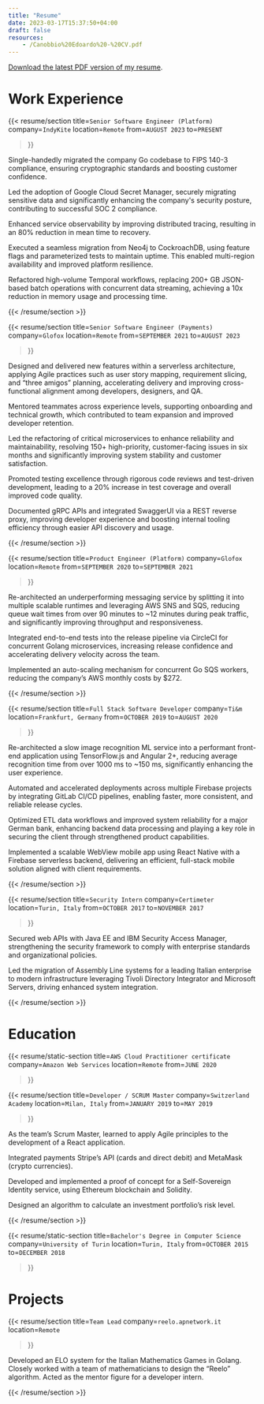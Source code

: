 ```yaml
---
title: "Resume"
date: 2023-03-17T15:37:50+04:00
draft: false
resources:
    - /Canobbio%20Edoardo%20-%20CV.pdf
---
```

[Download the latest PDF version of my resume](/Canobbio%20Edoardo%20-%20CV.pdf).


# Work Experience

{{< resume/section 
    title=`Senior Software Engineer (Platform)`
    company=`IndyKite`
    location=`Remote`
    from=`AUGUST 2023`
    to=`PRESENT`
>}}
<p>Single-handedly migrated the company Go codebase to FIPS 140-3 compliance, ensuring cryptographic standards and boosting customer confidence.</p>
<p>Led the adoption of Google Cloud Secret Manager, securely migrating sensitive data and significantly enhancing the company's security posture, contributing to successful SOC 2 compliance.</p>
<p>Enhanced service observability by improving distributed tracing, resulting in an 80% reduction in mean time to recovery.</p>
<p>Executed a seamless migration from Neo4j to CockroachDB, using feature flags and parameterized tests to maintain uptime. This enabled multi-region availability and improved platform resilience.</p>
<p>Refactored high-volume Temporal workflows, replacing 200+ GB JSON-based batch operations with concurrent data streaming, achieving a 10x reduction in memory usage and processing time.</p>
{{< /resume/section >}}

{{< resume/section 
    title=`Senior Software Engineer (Payments)`
    company=`Glofox`
    location=`Remote`
    from=`SEPTEMBER 2021`
    to=`AUGUST 2023`
>}}
<p>Designed and delivered new features within a serverless architecture, applying Agile practices such as user story mapping, requirement slicing, and “three amigos” planning, accelerating delivery and improving cross-functional alignment among developers, designers, and QA.</p>
<p>Mentored teammates across experience levels, supporting onboarding and technical growth, which contributed to team expansion and improved developer retention.</p>
<p>Led the refactoring of critical microservices to enhance reliability and maintainability, resolving 150+ high-priority, customer-facing issues in six months and significantly improving system stability and customer satisfaction.</p>
<p>Promoted testing excellence through rigorous code reviews and test-driven development, leading to a 20% increase in test coverage and overall improved code quality.</p>
<p>Documented gRPC APIs and integrated SwaggerUI via a REST reverse proxy, improving developer experience and boosting internal tooling efficiency through easier API discovery and usage.</p>
{{< /resume/section >}}


{{< resume/section 
    title=`Product Engineer (Platform)`
    company=`Glofox`
    location=`Remote`
    from=`SEPTEMBER 2020`
    to=`SEPTEMBER 2021`
>}}
<p>Re-architected an underperforming messaging service by splitting it into multiple scalable runtimes and leveraging AWS SNS and SQS, reducing queue wait times from over 90 minutes to ~12 minutes during peak traffic, and significantly improving throughput and responsiveness.</p>
<p>Integrated end-to-end tests into the release pipeline via CircleCI for concurrent Golang microservices, increasing release confidence and accelerating delivery velocity across the team.</p>
<p>Implemented an auto-scaling mechanism for concurrent Go SQS workers, reducing the company’s AWS monthly costs by $272. </p>
{{< /resume/section >}}


{{< resume/section 
    title=`Full Stack Software Developer`
    company=`Ti&m`
    location=`Frankfurt, Germany`
    from=`OCTOBER 2019`
    to=`AUGUST 2020`
>}}
<p>Re-architected a slow image recognition ML service into a performant front-end application using TensorFlow.js and Angular 2+, reducing average recognition time from over 1000 ms to ~150 ms, significantly enhancing the user experience.</p>
<p>Automated and accelerated deployments across multiple Firebase projects by integrating GitLab CI/CD pipelines, enabling faster, more consistent, and reliable release cycles.</p>
<p>Optimized ETL data workflows and improved system reliability for a major German bank, enhancing backend data processing and playing a key role in securing the client through strengthened product capabilities.</p>
<p>Implemented a scalable WebView mobile app using React Native with a Firebase serverless backend, delivering an efficient, full-stack mobile solution aligned with client requirements.</p>
{{< /resume/section >}}

{{< resume/section 
    title=`Security Intern`
    company=`Certimeter`
    location=`Turin, Italy`
    from=`OCTOBER 2017`
    to=`NOVEMBER 2017`
>}}
<p>Secured web APIs with Java EE and IBM Security Access Manager, strengthening the security framework to comply with enterprise standards and organizational policies.</p>
<p>Led the migration of Assembly Line systems for a leading Italian enterprise to modern infrastructure leveraging Tivoli Directory Integrator and Microsoft Servers, driving enhanced system integration.</p>
{{< /resume/section >}}

# Education
{{< resume/static-section 
    title=`AWS Cloud Practitioner certificate`
    company=`Amazon Web Services`
    location=`Remote`
    from=`JUNE 2020`
>}}

{{< resume/section 
    title=`Developer / SCRUM Master`
    company=`Switzerland Academy`
    location=`Milan, Italy`
    from=`JANUARY 2019`
    to=`MAY 2019`
>}}
<p>As the team’s Scrum Master, learned to apply Agile principles to the development of a
React application.</p>
<p>Integrated payments Stripe’s API (cards and direct debit) and MetaMask (crypto
currencies).</p>
<p>Developed and implemented a proof of concept for a Self-Sovereign Identity service,
using Ethereum blockchain and Solidity.</p>
<p>Designed an algorithm to calculate an investment portfolio’s risk level.</p>
{{< /resume/section >}}

{{< resume/static-section 
    title=`Bachelor's Degree in Computer Science`
    company=`University of Turin`
    location=`Turin, Italy`
    from=`OCTOBER 2015`
    to=`DECEMBER 2018`
>}}


# Projects
{{< resume/section 
    title=`Team Lead`
    company=`reelo.apnetwork.it`
    location=`Remote`
>}}
<p>Developed an ELO system for the Italian Mathematics Games in Golang.
Closely worked with a team of mathematicians to design the “Reelo” algorithm.
Acted as the mentor figure for a developer intern.</p>
{{< /resume/section >}}